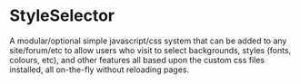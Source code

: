 # StyleSelector
A modular/optional simple javascript/css system that can be added to any site/forum/etc to allow users who visit to select backgrounds, styles (fonts, colours, etc), and other features all based upon the custom css files installed, all on-the-fly without reloading pages.
